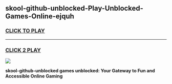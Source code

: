 
## skool-github-unblocked-Play-Unblocked-Games-Online-ejquh
<h3>
<a href="https://premium76.site?title=skool-github-unblocked&ref=25A">CLICK TO PLAY</a></h3>
<hr>

<h3>
<a href="https://premium76.site?title=skool-github-unblocked&ref=25A">CLICK 2 PLAY</a>
  
</h3>

<a href="https://premium76.site?title=skool-github-unblocked&ref=25A"><img src="https://clearcache.store/games.png"></a>


**skool-github-unblocked games unblocked: Your Gateway to Fun and Accessible Online Gaming**
